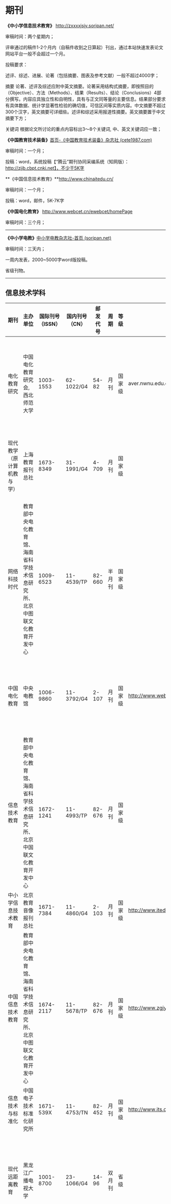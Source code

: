 # 期刊

**《中小学信息技术教育》** http://zxxxxjsjy.soripan.net/

审稿时间：两个星期内；

评审通过的稿件1-2个月内（自稿件收到之日算起）刊出，通过本站快速发表论文网站平台一般不会超过一个月。

投稿要求：

述评、综述、进展、论著（包括摘要、图表及参考文献）一般不超过4000字；

 摘要 论著、述评及综述应附中英文摘要。论著采用结构式摘要，即按照目的（Objective）、方法（Methods）、结果（Results）、结论（Conclusions）4部分撰写。内容应具独立性和自明性，具有与正文同等量的主要信息。结果部分要求有具体数据、统计学显著性检验的确切值，可信区间等实质内容。中文摘要不超过300个汉字，英文摘要可详细些。述评和综述采用报道性摘要。英文摘要置于中文摘要下方；

关键词 根据论文所讨论的重点内容标出3～8个关键词, 中、英文关键词应一致；



**《中国教育技术装备》**[首页-《中国教育技术装备》杂志社 (cete1987.com)](http://www.cete1987.com/)

审稿时间：一个月；

投稿：word，系统投稿【“腾云”期刊协同采编系统（知网版）：http://zjjb.cbpt.cnki.net】，不少于5K字



**《中国信息技术教育》**http://www.chinaitedu.cn/ 

审稿时间：一个月；

投稿：word，邮件，5K-7K字



**《中国电化教育》** http://www.webcet.cn/ewebcet/homePage

审稿时间：三个月；



---

**《中小学电教》**[中小学电教杂志社-首页 (soripan.net)](http://zxxdj.soripan.net/)

审稿时间：三天内；

一周内发表，2000~5000字word版投稿。

省级刊物。

---

## 信息技术学科

| **期刊**                   | **主办单位**                                                 | **国际刊号（****ISSN****）** | **国内刊号（****CN****）** | **邮发代号** | **周期** | **等级** | **杂志社网址**                                               | **联系电话**           | **邮箱**                        | **主要栏目**                                         |
| -------------------------- | ------------------------------------------------------------ | ---------------------------- | -------------------------- | ------------ | -------- | -------- | ------------------------------------------------------------ | ---------------------- | ------------------------------- | ---------------------------------------------------- |
| 电化教育研究               | 中国电化教育研究会,西北师范大学                              | 1003-1553                    | 62-1022/G4                 | 54-82        | 月刊     | 国家级   | aver.nwnu.edu.cn                                             | 0931- 7971823          |                                 | 理论探讨、学术争鸣、专业建设、课程与教学等           |
| 现代教学（原计算机教与学） | 上海教育报刊总社                                             | 1673-8349                    | 31-1991/G4                 | 4-709        | 月刊     | 国家级   |                                                              |                        |                                 | 计算机与学科教学的整合、域外教学等                   |
| 网络科技时代               | 教育部中央电化教育馆、海南省科学技术信息研究所、北京中图联文化教育开发中心 | 1009-6523                    | 11-4539/TP                 | 82-660       | 半月刊   | 国家级   |                                                              | 010-87663438           |                                 | 研究报告、文献综述、简报、专题研究                   |
| 中国电化教育               | 中央电教馆                                                   | 1006-9860                    | 11-3792/G4                 | 2-107        | 月刊     | 国家级   | http://www.webcet.cn/                                        | 010-66490925           | cetzazhishe@188.com             | 国际学者访谈、理论与争鸣、教育信息化等               |
| 信息技术教育               | 教育部中央电化教育馆、海南省科学技术信息研究所、北京中国联文化教育开发中心 | 1672-1241                    | 11-4993/TP                 | 82-676       | 月刊     | 国家级   |                                                              |                        |                                 |                                                      |
| 中小学信息技术教育         | 北京教育音像报刊总社                                         | 1671-7384                    | 11-4860/G4                 | 2-103        | 月刊     | 国家级   | http://www.itedu.org.cn/index/                               | 010-83555319/83555283  |                                 |                                                      |
| 中国信息技术教育           | 教育部中央电化教育馆、海南省科学技术信息研究所、北京中图联文化教育开发中心 | 1674-2117                    | 11-5678/TP                 | 82-676       | 月刊     | 国家级   | http://www.zgjyzzs.com/qikan.asp?id=13                       | 010-56182186           | xxjsjybjb@163.com               | 专题，专栏，视点•圆桌，巡礼，信息技术课，课程整合等  |
| 信息技术与标准化           | 中国电子技术标准化研究所                                     | 1671-539X                    | 11-4753/TN                 | 82-452       | 月刊     | 国家级   | http://www.its.cesi.cn/                                      | 010-64007817/84029214  | its@ac.cn、gaojian-cesi@263.net |                                                      |
| 现代远距离教育             | 黑龙江广播电视大学                                           | 1001-8700                    | 23-1066/G4                 | 14-96        | 双月刊   | 省级     |                                                              | 0451-86301414          | lrk1954@163.com                 | 理论研究、办学实践、教学探索、管理纵横等             |
| 中小学电教                 | 吉林省电教馆                                                 | 1671-7503                    | 22-1044/G4                 | 12-185       | 半月刊   | 省级     | http://www.zgjyzz.com/_d270620475.htm                        |                        | dianjiaobjb@163.com             | 观点、专题、课程改革、网络建设、资源建设等           |
| 信息技术                   | 中国电子信息产业发展研究院、黑龙江省信息技术学会             | 1009-2552                    | 23-1557/TN                 | 14-36        | 月刊     | 省级     | http://hdzj.chinajournal.net.cn/WKB2/WebPublication/index.aspx?mid=HDZJ | 0451-87220301/82629512 | hein@mail.hein.com.cn           | 基金项目、研究与探讨、应用技术、综述与评论           |
| 教育信息技术               | 广东省电化教育馆                                             | 1671-3176                    | 44-1529/G4                 | 46-255       | 月刊     | 省级     |                                                              |                        |                                 |                                                      |
| 通信与信息技术教育         | 四川省通信学会;四川通信报社                                  | 1672-0164                    | 51-1635/TN                 | 62-166       | 双月刊   | 省级     |                                                              |                        |                                 |                                                      |
| 电脑与信息技术             | 中国电子学会;湖南省电子研究所                                | 1005-1228                    | 43-1202/TP                 | 42-113       | 双月刊   | 省级     |                                                              |                        |                                 | 研究与分析、网络与通信、开发与设计、数据库与信息系统 |
| 计算机与信息技术           | 安徽省信息化协会                                             |                              |                            |              |          | 省级     | http://www.ahcit.com/                                        | 0551-2871000           | ahcit@aheic.gov.cn              | 开发与应用、软件纵横、网络天地、经验与交流等         |
| 中小学信息技术教育         | 北京教育音像报刊总社                                         | 1671-7384                    | 11-4860/G4                 | 2-103        | 月刊     | 市级     | http://www.itedu.org.cn/index/                               | 010-83555319/83555283  |                                 | 观点、特别策划、信息技术课、课程整合、现象观察等     |



## **教育综合**

| **期刊**                 | **主办单位**                                                 | **国际刊号（****ISSN****）** | **国内刊号（****CN****）** | **邮发**  **代号** | **周期** | **等级**   | **杂志社网址**                                               | **联系电话**                               | **邮箱**                                                | **主要栏目**                                                 |
| ------------------------ | ------------------------------------------------------------ | ---------------------------- | -------------------------- | ------------------ | -------- | ---------- | ------------------------------------------------------------ | ------------------------------------------ | ------------------------------------------------------- | ------------------------------------------------------------ |
| 比较教育研究             | 北京师范大学                                                 | 1003-7667                    | 11-2878/G4                 | 2-466              | 月刊     | 国家级     | http://bjjyyj.qikann.com/                                    | 010-58808310                               | bjb@263.net.cn/bjb@bnu.edu.cn                           | 教育方针政策与比较研究、普通教育、高等教育、职业技术教育等   |
| 教师教育研究             | 北京师范大学、华东师范大学、教育部高等学校师资培训交流北京中心 | 1672-5905                    | 11-5147/G4                 | 2-418              | 双月刊   | 国家级     | http://www.jsjyuyj.com/                                      |                                            | jsjyuyj@126.com                                         | 新时期教师教育体系的建构、资格制度与教师专业化、继续教育与职业发展、课程标准与教材建设等 |
| 教学与研究               | 中国人民大学                                                 | 0257-2826                    | 11-1454/G4                 | 2-256              | 月刊     | 国家级     | http://xsqks.ruc.edu.cn/Jweb_jxyyj/CN/volumn/current.shtml   | 010-62511680、62512796                     | jiaoyuyan@263.net  /jiaoyuyan@sina.com                  | 马克思主义基本理论研究、经典著作研读、哲学问题探索等         |
| 教育研究                 | 中央教育科学研究所                                           | 1002-5731                    | 11-1281/G4                 | 2-277              | 月刊     | 国家级     | http://www.jyuyjzz.com/                                      |                                            | jyyjqk@126.com                                          | 教育视窗、学校建设、师资建设、职业教育、信息技术等           |
| 教育研究与实验           | 华中师范大学                                                 | 1003-160X                    | 42-1041/G4                 | 38-144             | 双月刊   | 国家级     | http://www.jyyjsy.com/Default.asp                            |                                            | jysyjy@163.com                                          | 课题研究、素质教育、教育理论与教学方法研究、管理天地等       |
| 教育与经济               | 中国教育经济学会,华中师范大学                                | 1003-4870                    | 42-1268/G4                 | 38-177             | 季刊     | 国家级     | http://edu.ccnu.edu.cn/NewsDetail.asp?id=356                 | 027-67865330                               |                                                         | 教育经济学基本理论研究、教育与经济热点问题探讨、教育财政与教育资助研究、教育供求问题研究等 |
| 课程·教材·教法           | 人民教育出版社                                               |                              |                            |                    | 月刊     | 国家级     | http://www.pep.com.cn/bks/kcjcjf/                            |                                            |                                                         | 课程研究、教学理论与方法、学科课程与教材研究、教师教育、学科教学与教研等 |
| 清华大学教育研究         | 清华大学                                                     | 1001-4519                    | 11-1610/G4                 | 80-104             | 双月刊   | 国家级     | http://www.ioe.tsinghua.edu.cn/publish/ioe/5407/index.html   | 010-62788995                               | jysbjb@mail.tsinghua.edu.cn                             | 教育思想与理论、教育改革与发展、教育组织与管理、教育经济与财政等 |
| 全球教育展望             | 华东师范大学                                                 | 1009-9670                    | 31-1842/G4                 | 4-358              | 月刊     | 国家级     | http://www.kcs.ecnu.edu.cn/jyzw_xs.asp                       |                                            |                                                         | 专家访谈、素质教育与课程改革、课程与教学、国际与比较教育等   |
| 人民教育                 | 中国教育报刊社                                               | 0448-9365                    | 11-1199/G4                 | 2-5                | 半月刊   | 国家级     | http://rmjy.qikan.com/                                       |                                            |                                                         | 校长治校、班主任、创新学习征文、教育与计算机等               |
| **现代中小学教育**       | **东北师范大学和国家基础教育实验中心**                       | **1002-1477**                | **22-1096/G4**             | **12-164**         | **月刊** | **国家级** | **http://xdzxxjy.nenu.edu.cn/**                              | **0431-89165996**                          | **zxxjy@nenu.edu.cn**                                   | **教育改革、德育探索、课堂教学理论与实验、教学论坛等**       |
| **教育学**               | **中国人民大学**                                             | **1001-2869**                | **11-4297G4**              | **80-334.**        | **月刊** | **国家级** | **http://www.jyxzz.net/**                                    | **010-57491928 56158681**                  | **jyxqkzz@126.com**                                     | **创新教育、教育管理、探索争鸣、教师讲堂、教育方法等**       |
| **中国教育学刊**         | **中国教育学会**                                             | **1002-4808**                | **11-2606/G4**             | **82-410**         | **月刊** | **国家级** | **http://www.edujournal.net/**                               | **010-64264430、010-64845699**             |                                                         | **教育研究、教育言论、区域教育发展课改视窗、学校管理、科研动态等** |
| 中小学教师培训           | 东北师范大学                                                 | 1005-1058                    | 22-1214/G4                 | 12-108             | 月刊     | 国家级     | http://zxxx.chinajournal.net.cn/WKB3/WebPublication/index.aspx?mid=ZXXX | 0431--85685822、89165972                   | jshpx@nenu.edu.cn                                       | 继续教育主频道，教育纵横谈等                                 |
| 考试（高考试题设计版）   | 光明日报报业集团                                             | 1006-5962                    | 11-2939/G4                 | 80-410             | 月刊     | 国家级     | http://www.gmw.cn/02kaoshi/zzjj.htm                          | 010-67078270　67078272　67078273　67078274 | gmksstsj@126.com                                        | 新视窗、原创套题、试题赏析、小题大做等                       |
| 当代教育科学             | 山东省教育科学研究所,山东教育学会                            | 1672-2221                    | 37-1408/G4                 | 24-164             | 半月刊   | 省级       | http://ddjykx.com/                                           |                                            | ddjykx@163.com                                          | 教学理论、外国教育、教改前沿、学科教学、专稿、决策与思考、理论纵横等 |
| 江西教育科研             | 江西省教育科学研究所,江西省教育学会                          | 1005-6459                    | 36-1087/G4                 | 44-32              | 月刊     | 省级       | http://www.jiexunlunwen.com/down/2010/0916/down_1347.html    | 0791-8520954                               |                                                         | 学术争鸣、理论探讨、调查思考、德育天地等                     |
| 教学与管理（小学版）     | 太原师范学院                                                 | 1004-5872                    | 14-1024/G4                 | 22-106             | 月刊     | 省级       | http://jxgl.chinajournal.net.cn/WKB2/WebPublication/index.aspx?mid=JXGL | 0351-7971060                               | jxyglxxb@163.com                                        | 理论研究、教育观察、办学改革、学校管理、比较教育等           |
| 教学与管理（中学版）     | 太原师范学院                                                 | 1004-5872                    | 14-1024/G4                 | 22-103             | 月刊     | 省级       | http://jxgl.chinajournal.net.cn/WKB2/WebPublication/index.aspx?mid=JXGL | 0351-7971060                               | jxyglcn@163.com                                         |                                                              |
| 教学与管理（理论版）     | 太原师范学院                                                 | 1004-5872                    | 14-1024/G4                 | 22-151             | 月刊     | 省级       | http://jxgl.chinajournal.net.cn/WKB2/WebPublication/index.aspx?mid=JXGL | 0351-7971060                               | jxyglcn@163.com(                                        |                                                              |
| 教学月刊（小学版）       | 浙江教育学院                                                 | 1671-704X                    | 33-1280/G4                 | 32-51              | 月刊     | 省级       | http://www.jxyk.com/                                         | 0571-88213169                              | xiaoxueban@jxyk.com                                     | 语文、数学、综合                                             |
| 教学月刊（中学版）       | 浙江教育学院                                                 | 1671-7058                    | 33-1279/G4                 | 32-51              | 月刊     | 省级       | http://www.jxyk.com/                                         | 0571-88213168                              | zhongxueban@jxyk.com                                    | 教学参考、教学管理、试题研究                                 |
| 教育界                   | 广西出版杂志社                                               | 1674-9510                    | 45-1376/G4                 | 48-195             | 半月刊   | 省级       | http://www.jyjzzs.com/                                       | 0771-5567169                               | jyjzzs@126.com                                          | 专家访谈、理论前沿、理论探索、教学研究、学科教育等           |
| 教育科学                 | 辽宁师范大学                                                 | 1002-8064                    | 21-1066/G4                 | 8-91               | 双月刊   | 省级       |                                                              |                                            |                                                         |                                                              |
| 教育理论与实践           | 山西省教育科学研究所 山西省教育学会                          | 1004-633X                    | 14-1027/G4                 | 22-31              | 旬刊     | 省级       | http://www.jyllysj.com/                                      |                                            | zazhishebjb@126.com                                     | 教育基本理论、教育决策与管理、教师教育、比较教育、职业教育等 |
| 教育评论                 | 福建省教育科学研究会,福建省教育学会                          | 1004-1109                    | 35-1015/G4                 | 34-52              | 双月刊   | 省级       |                                                              |                                            |                                                         | 学术论坛、专题讨论、区域教育、教育史苑等                     |
| 教育实践与研究（小学版） | 河北省教育科学研究所                                         | 1009-010X                    | 13-1259/G4                 | 18-324             | 月刊     | 省级       | http://jyts.qikann.com/                                      | 0311-87022505                              |                                                         | 基础理论园地、素质教育论坛、教育管理专论、教育纵横谈等       |
| 教育实践与研究（中学版） | 河北省教育科学研究所                                         | 1009-010X                    | 13-1259/G4                 | 18-324             | 月刊     | 省级       | http://jyts.qikann.com/                                      | 0311-87022505                              | jysjyyj@vip.163.com                                     | 基础理论园地、素质教育论坛、教育管理专论、教育纵横谈等       |
| 教育探索                 | 黑龙江省教育学会,黑龙江省教育科学研究所                      | 1002-0845                    | 23-1134/G4                 | 14-261             | 月刊     | 省级       | http://www.zjjybkzs.com/                                     | 0451-86305279                              | info@exploreedu.com                                     | 邓小平教育思想研究、创新教育研究、基础教育理论研究、课程改革研究等 |
| 现代教育管理             | 辽宁教育研究院                                               | 1002-8609                    | 21-1274/G4                 | 8-581              | 月刊     | 省级       |                                                              |                                            |                                                         | 决策咨询、专题、新视野、教育综论、职业教育、基础教育改革等。 |
| 外国教育研究             | 东北师范大学                                                 | 1006-7469                    | 22-1022/G4                 | 12-102             | 月刊     | 省级       | http://wgjy.chinajournal.net.cn/WKD/WebPublication/index.aspx?mid=wgjy | 0431-85098501                              | wgjyyj@126.com                                          | 东北亚教育、教学理论、教育改革、文化与教育                   |
| 现代教育论丛             | 华南师范大学                                                 | 2095-6762                    | 44-1361/G4                 | 46-341             | 月刊     | 省级       |                                                              |                                            |                                                         |                                                              |
| 小学教学研究             | 江西教育出版社有限责任公司                                   | 1006-284X                    | 36-1052/G4                 | 28-410             | 月刊     | 省级       | http://www.xxjxyj.com/                                       | 0791-86705770                              | 理论版邮箱：xxjxyj@qq.com；教学版邮箱：jxxxjxyj@163.com |                                                              |
| 北京教育（普教版）       | 北京市教育音像报刊总社                                       | 1000-7997                    | 11-1129/G4                 | 2-104              | 月刊     | 市级       | http://www.bjedu1949.com/index/                              | 010-83550000                               | xxxx@yahoo.cn                                           | 刊中刊、名家谈教育、本刊关注、理论探究等                     |
| 教育导刊                 | 广州市教育科学研究所                                         | 1005-3476                    | 44-1371/G4                 | 46-73              | 月刊     | 市级       | http://www.jydk.net.cn/                                      | 020-84354059                               |                                                         | 本刊聚焦、本刊特稿、专家访谈、理论探索、课题研究等           |
| 教育发展研究             | 上海市教育科学研究院                                         | 1008-3855                    | 31-1772/G4                 | 4-591              | 半月刊   | 市级       | http://www.cnsaes.org/homepage/html/magazine/jyfzyj/         | 021-64167677                               | jyfz@263.net                                            | 特稿、决策参考、专题、论坛等                                 |
| 教育科学研究             | 北京教育科学研究院、北京广播电视大学                         | 1009-718X                    | 11-4573/D                  | 2-769              | 月刊     | 市级       | http://www.esrbj.com/                                        | 010-84649579                               | esr1203@sina.com                                        | 学校科研、德育与心理、课程与教学、调查与实验、管理与评价等   |
| 上海教育                 | 上海教育委员会                                               | 1006-2068                    | 31-1676/G4                 | 4-92               | 旬刊     | 市级       |                                                              |                                            |                                                         | 社评、阅评、视窗、关注、头条、报道、评论等                   |
| 上海教育科研             | 上海市教育科学研究所                                         | 1007-2020                    | 31-1059/G4                 | 4-720              | 月刊     | 市级       | http://www.cnsaes.org/homepage/html/magazine/shjyky/         | 021-64188187                               | Shanghai-edu@vip.163.com                                | 专题研讨、一线传真、观察与思考、调查与分析等                 |
| 天津教育                 | 天津市教育局                                                 | 0493-2099                    | 12-1044/G4                 | 6-9                | 月刊     | 市级       |                                                              |                                            |                                                         | 本刊策划、实践探索、教育论坛、教师教育等                     |
| 外国中小学教育           | 上海师范大学                                                 | 1007-8495                    | 31-1037/G4                 | 4-383              | 月刊     | 市级       |                                                              |                                            |                                                         | 教育改革、教育与社会、老师教育、课程研究、德育研究           |
| 中小学管理               | 北京教育学院                                                 | 1002-2384                    | 11-2545/G4                 | 82-372             | 月刊     | 市级       | http://www.zxxgl.com/                                        | 010-8208  9159                             | zxxgl_fxb@163.com                                       |                                                              |
| 北京教育(普教版)         | 北京教育音像报刊总社                                         | 1000-7997                    | 11-1129/G4                 | 82-482             | 月刊     | 市级       | http://www.bjedu1949.com/msg/more.php?SortID=2               | 010-83552103                               | xxxx@yahoo.cn                                           | 本刊关注、管理探索与实践声音、名师工作室、心灵探秘等         |
| 北京教育(高教版)         | 北京教育音像报刊总社                                         | 1000-7997                    | 11-1129/G4                 | 2-104              | 月刊     | 市级       | http://www.bjedu1949.com/msg/more.php?SortID=2               | 010-83550000                               | xxxx@yahoo.cn                                           | 本期关注、高教发展研究、一把手访谈、党建研究、育人天地等     |